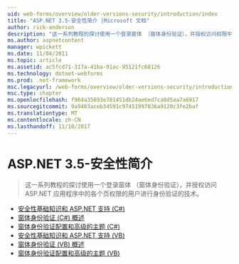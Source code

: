 ```yaml
---
uid: web-forms/overview/older-versions-security/introduction/index
title: "ASP.NET 3.5-安全性简介 |Microsoft 文档"
author: rick-anderson
description: "这一系列教程的探讨使用一个登录窗体 （窗体身份验证），并授权访问权限中的各个页的用户进行身份验证的技术..."
ms.author: aspnetcontent
manager: wpickett
ms.date: 11/04/2011
ms.topic: article
ms.assetid: ac5fcd71-317a-41ba-91ac-95121fc68126
ms.technology: dotnet-webforms
ms.prod: .net-framework
msc.legacyurl: /web-forms/overview/older-versions-security/introduction
msc.type: chapter
ms.openlocfilehash: f964a35693e781451db24ae6ed7ca8d5aa7a6917
ms.sourcegitcommit: 9a9483aceb34591c97451997036a9120c3fe2baf
ms.translationtype: MT
ms.contentlocale: zh-CN
ms.lasthandoff: 11/10/2017
---
```

<a name="aspnet-35---introduction-to-security"></a>ASP.NET 3.5-安全性简介
====================
> 这一系列教程的探讨使用一个登录窗体 （窗体身份验证），并授权访问 ASP.NET 应用程序中的各个页权限的用户进行身份验证的技术。


- [安全性基础知识和 ASP.NET 支持 (C#)](security-basics-and-asp-net-support-cs.md)
- [窗体身份验证 (C#) 概述](an-overview-of-forms-authentication-cs.md)
- [窗体身份验证配置和高级的主题 (C#)](forms-authentication-configuration-and-advanced-topics-cs.md)
- [安全性基础知识和 ASP.NET 支持 (VB)](security-basics-and-asp-net-support-vb.md)
- [窗体身份验证 (VB) 概述](an-overview-of-forms-authentication-vb.md)
- [窗体身份验证配置和高级的主题 (VB)](forms-authentication-configuration-and-advanced-topics-vb.md)
